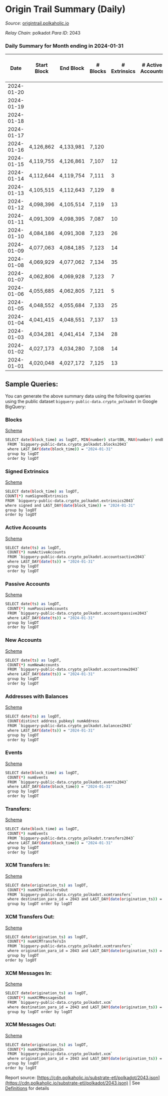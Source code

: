 # Origin Trail Summary (Daily)

_Source_: [origintrail.polkaholic.io](https://origintrail.polkaholic.io)

*Relay Chain*: polkadot
*Para ID*: 2043



### Daily Summary for Month ending in 2024-01-31


| Date    | Start Block | End Block | # Blocks | # Extrinsics | # Active Accounts | # Passive Accounts | # New Accounts | # Addresses | # Events  | # Transfers ($USD) | # XCM Transfers In ($USD) | # XCM Transfers Out ($USD) | # XCM In | # XCM Out | Issues |
|---------|-------------|-----------|----------|--------------|-------------------|--------------------|----------------|-------------|-----------|--------------------|---------------------------|----------------------------|----------|-----------|--------|
| 2024-01-20 |  |  |  |  |  |  |  |  |  |   |   |   |  |  |  |
| 2024-01-19 |  |  |  |  |  |  |  | 3,847 |  |   |   |   |  |  |  |
| 2024-01-18 |  |  |  |  |  |  |  | 3,847 |  |   |   |   |  |  |  |
| 2024-01-17 |  |  |  |  |  |  |  | 3,845 |  |   |   |   |  |  |  |
| 2024-01-16 | 4,126,862 | 4,133,981 | 7,120 |  |  |  |  | 3,844 |  |   |   |   |  |  |  |
| 2024-01-15 | 4,119,755 | 4,126,861 | 7,107 | 12 |  |  |  | 3,840 | 1,414,452 | 74,450  |   |   |  |  |  |
| 2024-01-14 | 4,112,644 | 4,119,754 | 7,111 | 3 |  |  |  | 3,839 | 1,381,654 | 72,958  |   |   |  |  |  |
| 2024-01-13 | 4,105,515 | 4,112,643 | 7,129 | 8 |  |  |  | 3,838 | 1,473,233 | 74,100  |   |   |  |  |  |
| 2024-01-12 | 4,098,396 | 4,105,514 | 7,119 | 13 |  |  |  | 3,838 |  | 72,087  |   |   |  |  |  |
| 2024-01-11 | 4,091,309 | 4,098,395 | 7,087 | 10 |  |  |  | 3,838 | 1,570,016 | 71,335  |   |   | 1 |  |  |
| 2024-01-10 | 4,084,186 | 4,091,308 | 7,123 | 26 |  |  |  | 3,838 | 1,568,965 | 71,216  |   |   |  |  |  |
| 2024-01-09 | 4,077,063 | 4,084,185 | 7,123 | 14 |  |  |  | 3,836 | 1,498,478 | 72,278  |   |   |  |  |  |
| 2024-01-08 | 4,069,929 | 4,077,062 | 7,134 | 35 |  |  |  | 3,836 | 1,351,552 | 69,343  |   |   |  |  |  |
| 2024-01-07 | 4,062,806 | 4,069,928 | 7,123 | 7 |  |  |  | 3,836 | 1,394,779 | 71,781  |   |   |  |  |  |
| 2024-01-06 | 4,055,685 | 4,062,805 | 7,121 | 5 |  |  |  | 3,836 | 1,417,518 | 72,279  |   |   |  |  |  |
| 2024-01-05 | 4,048,552 | 4,055,684 | 7,133 | 25 |  |  |  | 3,836 | 1,508,510 | 71,956  |   |   |  |  |  |
| 2024-01-04 | 4,041,415 | 4,048,551 | 7,137 | 13 |  |  |  | 3,836 | 1,532,902 | 69,899  |   |   | 1 |  |  |
| 2024-01-03 | 4,034,281 | 4,041,414 | 7,134 | 28 |  |  |  | 3,834 | 1,575,317 | 68,308  |   |   |  |  |  |
| 2024-01-02 | 4,027,173 | 4,034,280 | 7,108 | 14 |  |  |  | 3,834 | 1,492,802 | 69,103  |   |   |  |  |  |
| 2024-01-01 | 4,020,048 | 4,027,172 | 7,125 | 13 |  |  |  | 3,834 | 1,540,224 | 68,198  |   |   |  |  |  |

## Sample Queries:
You can generate the above summary data using the following queries using the public dataset `bigquery-public-data.crypto_polkadot` in Google BigQuery:


### Blocks 

[Schema](https://github.com/colorfulnotion/substrate-etl/blob/main/schema/blocks.json)

```bash
SELECT date(block_time) as logDT, MIN(number) startBN, MAX(number) endBN, COUNT(*) numBlocks 
 FROM `bigquery-public-data.crypto_polkadot.blocks2043`  
 where LAST_DAY(date(block_time)) = "2024-01-31" 
 group by logDT 
 order by logDT
```

### Signed Extrinsics 

[Schema](https://github.com/colorfulnotion/substrate-etl/blob/main/schema/extrinsics.json)

```bash
SELECT date(block_time) as logDT, 
COUNT(*) numSignedExtrinsics 
FROM `bigquery-public-data.crypto_polkadot.extrinsics2043`  
where signed and LAST_DAY(date(block_time)) = "2024-01-31" 
group by logDT 
order by logDT
```

### Active Accounts 

[Schema](https://github.com/colorfulnotion/substrate-etl/blob/main/schema/accountsactive.json)

```bash
SELECT date(ts) as logDT, 
 COUNT(*) numActiveAccounts 
 FROM `bigquery-public-data.crypto_polkadot.accountsactive2043` 
 where LAST_DAY(date(ts)) = "2024-01-31" 
 group by logDT 
 order by logDT
```

### Passive Accounts 

[Schema](https://github.com/colorfulnotion/substrate-etl/blob/main/schema/accountspassive.json)

```bash
SELECT date(ts) as logDT, 
 COUNT(*) numPassiveAccounts 
 FROM `bigquery-public-data.crypto_polkadot.accountspassive2043` 
 where LAST_DAY(date(ts)) = "2024-01-31" 
 group by logDT 
 order by logDT
```

### New Accounts 

[Schema](https://github.com/colorfulnotion/substrate-etl/blob/main/schema/accountsnew.json)

```bash
SELECT date(ts) as logDT, 
 COUNT(*) numNewAccounts 
 FROM `bigquery-public-data.crypto_polkadot.accountsnew2043` 
 where LAST_DAY(date(ts)) = "2024-01-31" 
 group by logDT
 order by logDT
```

### Addresses with Balances 

[Schema](https://github.com/colorfulnotion/substrate-etl/blob/main/schema/balances.json)

```bash
SELECT date(ts) as logDT,
 COUNT(distinct address_pubkey) numAddress 
 FROM `bigquery-public-data.crypto_polkadot.balances2043` 
 where LAST_DAY(date(ts)) = "2024-01-31" 
 group by logDT 
 order by logDT
```

### Events 

[Schema](https://github.com/colorfulnotion/substrate-etl/blob/main/schema/events.json)

```bash
SELECT date(block_time) as logDT, 
 COUNT(*) numEvents 
 FROM `bigquery-public-data.crypto_polkadot.events2043` 
 where LAST_DAY(date(block_time)) = "2024-01-31" 
 group by logDT 
 order by logDT
```

### Transfers:

[Schema](https://github.com/colorfulnotion/substrate-etl/blob/main/schema/transfers.json)

```bash
SELECT date(block_time) as logDT, 
 COUNT(*) numEvents 
 FROM `bigquery-public-data.crypto_polkadot.transfers2043` 
 where LAST_DAY(date(block_time)) = "2024-01-31" 
 group by logDT 
 order by logDT
```

### XCM Transfers In: 

[Schema](https://github.com/colorfulnotion/substrate-etl/blob/main/schema/xcmtransfers.json)

```bash
SELECT date(origination_ts) as logDT, 
 COUNT(*) numXCMTransfersOut 
 FROM `bigquery-public-data.crypto_polkadot.xcmtransfers` 
 where destination_para_id = 2043 and LAST_DAY(date(origination_ts)) = "2024-01-31" 
 group by logDT order by logDT
```

### XCM Transfers Out: 

[Schema](https://github.com/colorfulnotion/substrate-etl/blob/main/schema/xcmtransfers.json)

```bash
SELECT date(origination_ts) as logDT, 
 COUNT(*) numXCMTransfersIn 
 FROM `bigquery-public-data.crypto_polkadot.xcmtransfers` 
 where origination_para_id = 2043 and LAST_DAY(date(origination_ts)) = "2024-01-31" 
 group by logDT 
order by logDT
```

### XCM Messages In: 

[Schema](https://github.com/colorfulnotion/substrate-etl/blob/main/schema/xcm.json)

```bash
SELECT date(origination_ts) as logDT, 
 COUNT(*) numXCMMessagesOut 
 FROM `bigquery-public-data.crypto_polkadot.xcm` 
 where destination_para_id = 2043 and LAST_DAY(date(origination_ts)) = "2024-01-31" 
 group by logDT order by logDT
```

### XCM Messages Out: 

[Schema](https://github.com/colorfulnotion/substrate-etl/blob/main/schema/xcm.json)

```bash
SELECT date(origination_ts) as logDT, 
 COUNT(*) numXCMMessagesIn 
 FROM `bigquery-public-data.crypto_polkadot.xcm` 
 where origination_para_id = 2043 and LAST_DAY(date(origination_ts)) = "2024-01-31" 
 group by logDT 
order by logDT
```


Report source: [https://cdn.polkaholic.io/substrate-etl/polkadot/2043.json](https://cdn.polkaholic.io/substrate-etl/polkadot/2043.json) | See [Definitions](/DEFINITIONS.md) for details
